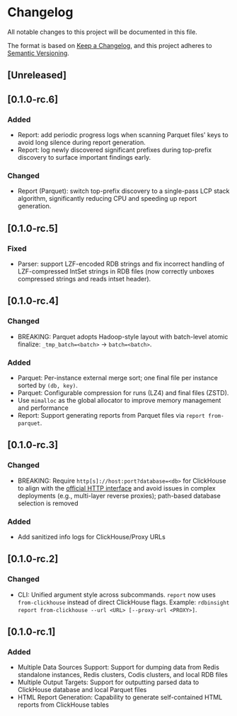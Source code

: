 # Changelog

All notable changes to this project will be documented in this file.

The format is based on [Keep a Changelog](https://keepachangelog.com/en/1.1.0/),
and this project adheres to [Semantic Versioning](https://semver.org/spec/v2.0.0.html).

## [Unreleased]

## [0.1.0-rc.6]

### Added
- Report: add periodic progress logs when scanning Parquet files' keys to avoid long silence during report generation.
- Report: log newly discovered significant prefixes during top-prefix discovery to surface important findings early.

### Changed
- Report (Parquet): switch top-prefix discovery to a single-pass LCP stack algorithm, significantly reducing CPU and speeding up report generation.

## [0.1.0-rc.5]

### Fixed
- Parser: support LZF-encoded RDB strings and fix incorrect handling of LZF-compressed IntSet strings in RDB files (now correctly unboxes compressed strings and reads intset header).

## [0.1.0-rc.4]

### Changed
- BREAKING: Parquet adopts Hadoop-style layout with batch-level atomic finalize: `_tmp_batch=<batch>` → `batch=<batch>`.

### Added
- Parquet: Per-instance external merge sort; one final file per instance sorted by `(db, key)`.
- Parquet: Configurable compression for runs (LZ4) and final files (ZSTD).
- Use `mimalloc` as the global allocator to improve memory management and performance
- Report: Support generating reports from Parquet files via `report from-parquet`.

## [0.1.0-rc.3]

### Changed
- BREAKING: Require `http[s]://host:port?database=<db>` for ClickHouse to align with the [official HTTP interface](https://clickhouse.com/docs/interfaces/http) and avoid issues in complex deployments (e.g., multi-layer reverse proxies); path-based database selection is removed

### Added
- Add sanitized info logs for ClickHouse/Proxy URLs

## [0.1.0-rc.2]

### Changed
- CLI: Unified argument style across subcommands. `report` now uses `from-clickhouse` instead of direct ClickHouse flags. Example: `rdbinsight report from-clickhouse --url <URL> [--proxy-url <PROXY>]`.

## [0.1.0-rc.1]

### Added
- Multiple Data Sources Support: Support for dumping data from Redis standalone instances, Redis clusters, Codis clusters, and local RDB files
- Multiple Output Targets: Support for outputting parsed data to ClickHouse database and local Parquet files
- HTML Report Generation: Capability to generate self-contained HTML reports from ClickHouse tables